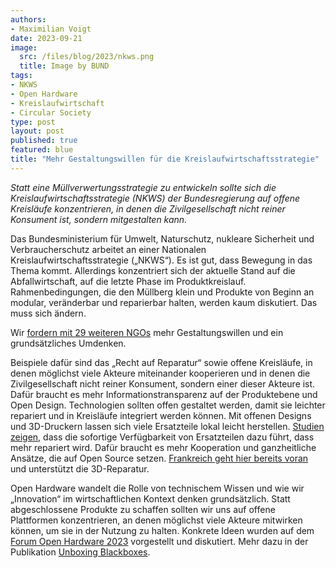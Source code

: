 ```yaml
---
authors:
- Maximilian Voigt
date: 2023-09-21
image:
  src: /files/blog/2023/nkws.png
  title: Image by BUND
tags:
- NKWS
- Open Hardware
- Kreislaufwirtschaft
- Circular Society
type: post
layout: post
published: true
featured: blue
title: "Mehr Gestaltungswillen für die Kreislaufwirtschaftsstrategie"
---
```

*Statt eine Müllverwertungsstrategie zu entwickeln sollte sich die Kreislaufwirtschaftsstrategie (NKWS) der Bundesregierung auf offene Kreisläufe konzentrieren, in denen die Zivilgesellschaft nicht reiner Konsument ist, sondern mitgestalten kann.*

Das Bundesministerium für Umwelt, Naturschutz, nukleare Sicherheit und Verbraucherschutz arbeitet an einer Nationalen Kreislaufwirtschaftsstrategie („NKWS“). Es ist gut, dass Bewegung in das Thema kommt. Allerdings konzentriert sich der aktuelle Stand auf die Abfallwirtschaft, auf die letzte Phase im Produktkreislauf. Rahmenbedingungen, die den Müllberg klein und Produkte von Beginn an modular, veränderbar und reparierbar halten, werden kaum diskutiert. Das muss sich ändern.

Wir [fordern mit 29 weiteren NGOs](https://www.bund.net/service/publikationen/detail/publication/handlungsbedarf-fuer-eine-erfolgreiche-nationale-kreislaufwirtschaftsstrategie/) mehr Gestaltungswillen und ein grundsätzliches Umdenken.

Beispiele dafür sind das „Recht auf Reparatur“ sowie offene Kreisläufe, in denen möglichst viele Akteure miteinander kooperieren und in denen die Zivilgesellschaft nicht reiner Konsument, sondern einer dieser Akteure ist. Dafür braucht es mehr Informationstransparenz auf der Produktebene und Open Design. Technologien sollten offen gestaltet werden, damit sie leichter repariert und in Kreisläufe integriert werden können. Mit offenen Designs und 3D-Druckern lassen sich viele Ersatzteile lokal leicht herstellen. [Studien zeigen](https://www.sciencedirect.com/science/article/pii/S1875389217301359?via%3Dihub), dass die sofortige Verfügbarkeit von Ersatzteilen dazu führt, dass mehr repariert wird. Dafür braucht es mehr Kooperation und ganzheitliche Ansätze, die auf Open Source setzen. [Frankreich geht hier bereits voran](https://netzpolitik.org/2022/frankreich-selbstgemachte-ersatzteile-aus-dem-3d-drucker/) und unterstützt die 3D-Reparatur.

Open Hardware wandelt die Rolle von technischem Wissen und wie wir „Innovation“ im wirtschaftlichen Kontext denken grundsätzlich. Statt abgeschlossene Produkte zu schaffen sollten wir uns auf offene Plattformen konzentrieren, an denen möglichst viele Akteure mitwirken können, um sie in der Nutzung zu halten. Konkrete Ideen wurden auf dem [Forum Open Hardware 2023](https://netzpolitik.org/2023/forum-open-hardware-mit-offener-hardware-zur-kreislaufwirtschaft/) vorgestellt und diskutiert. Mehr dazu in der Publikation [Unboxing Blackboxes](https://open-hardware-allianz.de/assets/files/FOH23_Publikation_2023_WEB.pdf).
